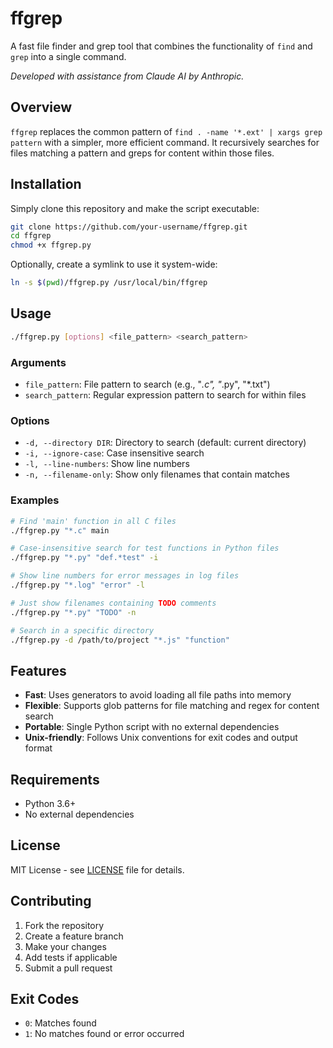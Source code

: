 # ffgrep

A fast file finder and grep tool that combines the functionality of `find` and `grep` into a single command.

*Developed with assistance from Claude AI by Anthropic.*

## Overview

`ffgrep` replaces the common pattern of `find . -name '*.ext' | xargs grep pattern` with a simpler, more efficient command. It recursively searches for files matching a pattern and greps for content within those files.

## Installation

Simply clone this repository and make the script executable:

```bash
git clone https://github.com/your-username/ffgrep.git
cd ffgrep
chmod +x ffgrep.py
```

Optionally, create a symlink to use it system-wide:

```bash
ln -s $(pwd)/ffgrep.py /usr/local/bin/ffgrep
```

## Usage

```bash
./ffgrep.py [options] <file_pattern> <search_pattern>
```

### Arguments

- `file_pattern`: File pattern to search (e.g., "*.c", "*.py", "*.txt")
- `search_pattern`: Regular expression pattern to search for within files

### Options

- `-d, --directory DIR`: Directory to search (default: current directory)
- `-i, --ignore-case`: Case insensitive search
- `-l, --line-numbers`: Show line numbers
- `-n, --filename-only`: Show only filenames that contain matches

### Examples

```bash
# Find 'main' function in all C files
./ffgrep.py "*.c" main

# Case-insensitive search for test functions in Python files
./ffgrep.py "*.py" "def.*test" -i

# Show line numbers for error messages in log files
./ffgrep.py "*.log" "error" -l

# Just show filenames containing TODO comments
./ffgrep.py "*.py" "TODO" -n

# Search in a specific directory
./ffgrep.py -d /path/to/project "*.js" "function"
```

## Features

- **Fast**: Uses generators to avoid loading all file paths into memory
- **Flexible**: Supports glob patterns for file matching and regex for content search
- **Portable**: Single Python script with no external dependencies
- **Unix-friendly**: Follows Unix conventions for exit codes and output format

## Requirements

- Python 3.6+
- No external dependencies

## License

MIT License - see [LICENSE](LICENSE) file for details.

## Contributing

1. Fork the repository
2. Create a feature branch
3. Make your changes
4. Add tests if applicable
5. Submit a pull request

## Exit Codes

- `0`: Matches found
- `1`: No matches found or error occurred